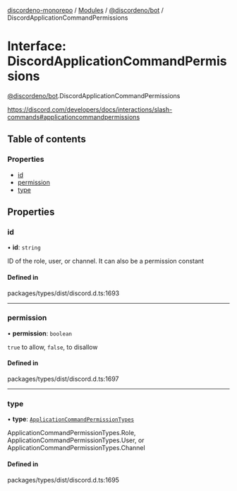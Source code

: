 [discordeno-monorepo](../README.md) / [Modules](../modules.md) / [@discordeno/bot](../modules/discordeno_bot.md) / DiscordApplicationCommandPermissions

# Interface: DiscordApplicationCommandPermissions

[@discordeno/bot](../modules/discordeno_bot.md).DiscordApplicationCommandPermissions

https://discord.com/developers/docs/interactions/slash-commands#applicationcommandpermissions

## Table of contents

### Properties

- [id](discordeno_bot.DiscordApplicationCommandPermissions.md#id)
- [permission](discordeno_bot.DiscordApplicationCommandPermissions.md#permission)
- [type](discordeno_bot.DiscordApplicationCommandPermissions.md#type)

## Properties

### id

• **id**: `string`

ID of the role, user, or channel. It can also be a permission constant

#### Defined in

packages/types/dist/discord.d.ts:1693

---

### permission

• **permission**: `boolean`

`true` to allow, `false`, to disallow

#### Defined in

packages/types/dist/discord.d.ts:1697

---

### type

• **type**: [`ApplicationCommandPermissionTypes`](../enums/discordeno_bot.ApplicationCommandPermissionTypes.md)

ApplicationCommandPermissionTypes.Role, ApplicationCommandPermissionTypes.User, or ApplicationCommandPermissionTypes.Channel

#### Defined in

packages/types/dist/discord.d.ts:1695
